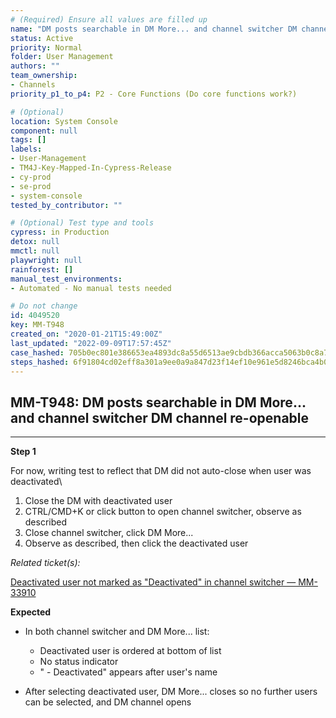 ```yaml
---
# (Required) Ensure all values are filled up
name: "DM posts searchable in DM More... and channel switcher DM channel re-openable"
status: Active
priority: Normal
folder: User Management
authors: ""
team_ownership: 
- Channels
priority_p1_to_p4: P2 - Core Functions (Do core functions work?)

# (Optional)
location: System Console
component: null
tags: []
labels: 
- User-Management
- TM4J-Key-Mapped-In-Cypress-Release
- cy-prod
- se-prod
- system-console
tested_by_contributor: ""

# (Optional) Test type and tools
cypress: in Production
detox: null
mmctl: null
playwright: null
rainforest: []
manual_test_environments: 
- Automated - No manual tests needed

# Do not change
id: 4049520
key: MM-T948
created_on: "2020-01-21T15:49:00Z"
last_updated: "2022-09-09T17:57:45Z"
case_hashed: 705b0ec801e386653ea4893dc8a55d6513ae9cbdb366acca5063b0c8a79e02c916bb5d43504e1e2ab5e6fb40d8753fcc
steps_hashed: 6f91804cd02eff8a301a9ee0a9a847d23f14ef10e961e5d8246bca4b08fdaebd6a17f40071cb6ddcaca33558d125828d
---
```


<!-- (Auto-generated) Based on frontmatter's "key" and "name" -->

## MM-T948: DM posts searchable in DM More... and channel switcher DM channel re-openable

---

**Step 1**

For now, writing test to reflect that DM did not auto-close when user was deactivated\\

1. Close the DM with deactivated user
2. CTRL/CMD+K or click button to open channel switcher, observe as described
3. Close channel switcher, click DM More...
4. Observe as described, then click the deactivated user

_Related ticket(s):_

[Deactivated user not marked as "Deactivated" in channel switcher — MM-33910](https://mattermost.atlassian.net/browse/MM-33910)

**Expected**

- In both channel switcher and DM More... list:

  - Deactivated user is ordered at bottom of list
  - No status indicator
  - " - Deactivated" appears after user's name

- After selecting deactivated user, DM More... closes so no further users can be selected, and DM channel opens
